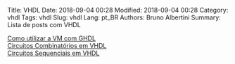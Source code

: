 Title: VHDL
Date: 2018-09-04 00:28
Modified: 2018-09-04 00:28
Category: vhdl
Tags: vhdl
Slug: vhdl
Lang: pt_BR
Authors: Bruno Albertini
Summary: Lista de posts com VHDL

[Como utilizar a VM com GHDL]({filename}../vhdl/vmghdl.md)  
[Circuitos Combinatórios em VHDL]({filename}../vhdl/combinatorio.md)  
[Circuitos Sequenciais em VHDL]({filename}../vhdl/sequenciais.md)  
